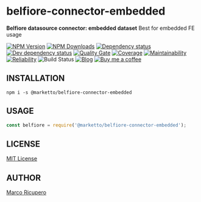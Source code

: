 # belfiore-connector-embedded
**Belfiore datasource connector: embedded dataset**
Best for embedded FE usage

[![NPM Version](https://img.shields.io/npm/v/@marketto/belfiore-connector-embedded.svg)](https://www.npmjs.com/package/@marketto/belfiore-connector-embedded)
[![NPM Downloads](https://img.shields.io/npm/dm/@marketto/belfiore-connector-embedded.svg)](https://www.npmjs.com/package/@marketto/belfiore-connector-embedded)
[![Dependency status](https://david-dm.org/Marketto/belfiore-connector-embedded.svg)](https://david-dm.org/Marketto/belfiore-connector-embedded)
[![Dev dependency status](https://david-dm.org/Marketto/belfiore-connector-embedded/dev-status.svg)](https://david-dm.org/Marketto/belfiore-connector-embedded?type=dev)
[![Quality Gate](https://sonarcloud.io/api/project_badges/measure?project=Marketto_belfiore-connector-embedded&metric=alert_status)](https://sonarcloud.io/dashboard/index/Marketto_belfiore-connector-embedded)
[![Coverage](https://sonarcloud.io/api/project_badges/measure?project=Marketto_belfiore-connector-embedded&metric=coverage)](https://sonarcloud.io/dashboard/index/Marketto_belfiore-connector-embedded)
[![Maintainability](https://sonarcloud.io/api/project_badges/measure?project=Marketto_belfiore-connector-embedded&metric=sqale_rating)](https://sonarcloud.io/dashboard/index/Marketto_belfiore-connector-embedded)
[![Reliability](https://sonarcloud.io/api/project_badges/measure?project=Marketto_belfiore-connector-embedded&metric=reliability_rating)](https://sonarcloud.io/dashboard/index/Marketto_belfiore-connector-embedded)
![Build Status](http://ci.marketto.it/buildStatus/icon?job=belfiore-connector-embedded)
[![Blog](https://img.shields.io/badge/blog-marketto-blue.svg)](http://blog.marketto.it)
[![Buy me a coffee](https://img.shields.io/badge/Ko--fi-donate-blueviolet)](https://ko-fi.com/marketto)

## INSTALLATION
```{r, engine='bash', global_install}
npm i -s @marketto/belfiore-connector-embedded
```

## USAGE
```javascript
const belfiore = require('@marketto/belfiore-connector-embedded');

```

## LICENSE
[MIT License](LICENSE)

## AUTHOR
[Marco Ricupero](mailto:marco.ricupero@gmail.com)